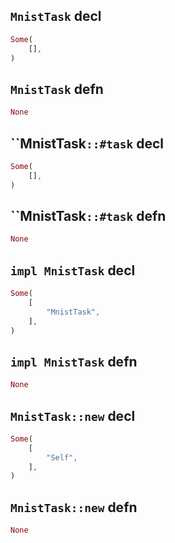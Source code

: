 ## `MnistTask` decl

```rust
Some(
    [],
)
```

## `MnistTask` defn

```rust
None
```

## ``MnistTask`::#task` decl

```rust
Some(
    [],
)
```

## ``MnistTask`::#task` defn

```rust
None
```

## `impl MnistTask` decl

```rust
Some(
    [
        "MnistTask",
    ],
)
```

## `impl MnistTask` defn

```rust
None
```

## `MnistTask::new` decl

```rust
Some(
    [
        "Self",
    ],
)
```

## `MnistTask::new` defn

```rust
None
```
